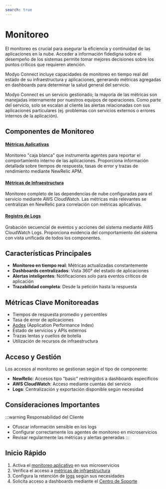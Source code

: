 ```yaml
---
search: true
---
```


# Monitoreo

El monitoreo es crucial para asegurar la eficiencia y continuidad de las aplicaciones en la nube. Acceder a información fidedigna sobre el desempeño de los sistemas permite tomar mejores decisiones sobre los puntos críticos que requieren atención.

Modyo Connect incluye capacidades de monitoreo en tiempo real del estado de su infraestructura y aplicaciones, generando métricas agregadas en dashboards para determinar la salud general del servicio.

Modyo Connect es un servicio gestionado; la mayoría de las métricas son manejadas internamente por nuestros equipos de operaciones. Como parte del servicio, solo se escalan al cliente las alertas relacionadas con sus aplicaciones particulares (ej. problemas con servicios externos o errores internos de la aplicación).

## Componentes de Monitoreo

#### [Métricas Aplicativas](application-metrics.html)
Monitoreo "caja blanca" que instrumenta agentes para reportar el comportamiento interno de las aplicaciones. Proporciona información detallada sobre tiempos de respuesta, tasas de error y trazas de rendimiento mediante NewRelic APM.

#### [Métricas de Infraestructura](infrastructure-metrics.html)
Monitoreo completo de las dependencias de nube configuradas para el servicio mediante AWS CloudWatch. Las métricas más relevantes se centralizan en NewRelic para correlación con métricas aplicativas.

#### [Registro de Logs](log-registry.html)
Grabación secuencial de eventos y acciones del sistema mediante AWS CloudWatch Logs. Proporciona evidencia del comportamiento del sistema con vista unificada de todos los componentes.

## Características Principales

- **Monitoreo en tiempo real**: Métricas actualizadas constantemente
- **Dashboards centralizados**: Vista 360° del estado de aplicaciones
- **Alertas inteligentes**: Notificaciones solo para eventos críticos de aplicación
- **Trazabilidad completa**: Desde la petición hasta la respuesta

## Métricas Clave Monitoreadas

- Tiempos de respuesta promedio y percentiles
- Tasa de error de aplicaciones
- [Apdex](https://en.wikipedia.org/wiki/Apdex) (Application Performance Index)
- Estado de servicios y APIs externos
- Trazas lentas y cuellos de botella
- Utilización de recursos de infraestructura

## Acceso y Gestión

Los accesos al monitoreo se gestionan según el tipo de componente:
- **NewRelic**: Accesos tipo "basic" restringidos a dashboards específicos
- **AWS CloudWatch**: Acceso mediante cuentas del servicio
- **Logs**: Centralización y exportación disponible según necesidad

## Consideraciones Importantes

:::warning Responsabilidad del Cliente
- Ofuscar información sensible en los logs
- Configurar correctamente los agentes de monitoreo en microservicios
- Revisar regularmente las métricas y alertas generadas
:::

## Inicio Rápido

1. Activa el [monitoreo aplicativo](application-metrics.html) en sus microservicios
2. Verifica el acceso a [métricas de infraestructura](infrastructure-metrics.html)
3. Configura la retención de [logs](log-registry.html) según sus necesidades
4. Solicita acceso a dashboards mediante el [Centro de Soporte](https://support.modyo.com)